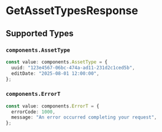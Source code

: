 # GetAssetTypesResponse


## Supported Types

### `components.AssetType`

```typescript
const value: components.AssetType = {
  uuid: "123e4567-06bc-474a-ad11-231d2c1ced5b",
  editDate: "2025-08-01 12:00:00",
};
```

### `components.ErrorT`

```typescript
const value: components.ErrorT = {
  errorCode: 1000,
  message: "An error occurred completing your request",
};
```

